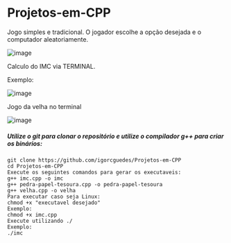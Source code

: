 # Projetos-em-CPP

Jogo simples e tradicional. O jogador escolhe a opção desejada e o computador aleatoriamente.

![image](https://user-images.githubusercontent.com/48987652/160919453-403e1d1c-bcbd-4c59-b786-6ae00427b24a.png)

Calculo do IMC via TERMINAL.

Exemplo:

![image](https://user-images.githubusercontent.com/48987652/160919486-debed3c0-180f-4e04-b916-0a093e299ebc.png)

Jogo da velha no terminal

![image](https://user-images.githubusercontent.com/48987652/160919506-a862ea8f-a834-4366-842a-3c41a84161b2.png)

##### Utilize o git para clonar o repositório e utilize o compilador g++ para criar os binários:

    git clone https://github.com/igorcguedes/Projetos-em-CPP
    cd Projetos-em-CPP
    Execute os seguintes comandos para gerar os executaveis: 
    g++ imc.cpp -o imc
    g++ pedra-papel-tesoura.cpp -o pedra-papel-tesoura
    g++ velha.cpp -o velha
    Para executar caso seja Linux:
    chmod +x "executavel desejado" 
    Exemplo:
    chmod +x imc.cpp
    Execute utilizando ./
    Exemplo:
    ./imc

